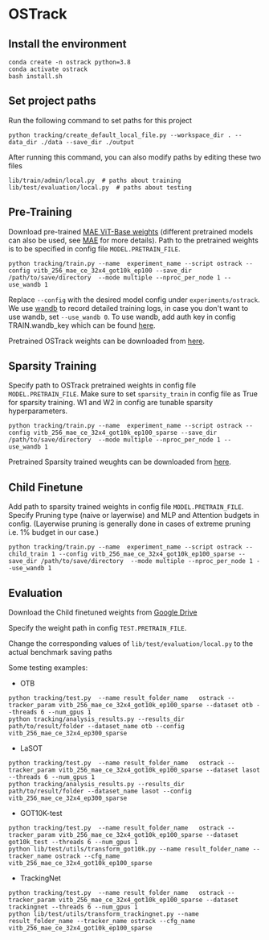 # OSTrack

## Install the environment
```
conda create -n ostrack python=3.8
conda activate ostrack
bash install.sh
```

## Set project paths
Run the following command to set paths for this project
```
python tracking/create_default_local_file.py --workspace_dir . --data_dir ./data --save_dir ./output
```
After running this command, you can also modify paths by editing these two files
```
lib/train/admin/local.py  # paths about training
lib/test/evaluation/local.py  # paths about testing
```

## Pre-Training
Download pre-trained [MAE ViT-Base weights](https://dl.fbaipublicfiles.com/mae/pretrain/mae_pretrain_vit_base.pth)  (different pretrained models can also be used, see [MAE](https://github.com/facebookresearch/mae) for more details). Path to the pretrained weights is to be specified in config file `MODEL.PRETRAIN_FILE`.

```
python tracking/train.py --name  experiment_name --script ostrack --config vitb_256_mae_ce_32x4_got10k_ep100 --save_dir /path/to/save/directory  --mode multiple --nproc_per_node 1 --use_wandb 1
```

Replace `--config` with the desired model config under `experiments/ostrack`. We use [wandb](https://github.com/wandb/client) to record detailed training logs, in case you don't want to use wandb, set `--use_wandb 0`. To use wandb, add auth key in config TRAIN.wandb_key which can be found [here](https://wandb.ai/authorize).

Pretrained OSTrack weights can be downloaded from [here](https://drive.google.com/drive/folders/1Vsd6tTUPl9G-mDUNzRas4CG_wEqrNam-?usp=share_link).

## Sparsity Training

Specify path to OSTrack pretrained weights in config file `MODEL.PRETRAIN_FILE`. Make sure to set `sparsity_train` in config file as True for sparsity training. W1 and W2 in config are tunable sparsity hyperparameters.
```
python tracking/train.py --name  experiment_name --script ostrack --config vitb_256_mae_ce_32x4_got10k_ep100_sparse --save_dir /path/to/save/directory  --mode multiple --nproc_per_node 1 --use_wandb 1 
```
Pretrained Sparsity trained weughts can be downloaded from [here](https://drive.google.com/drive/folders/1YjzD_oU5A6DA36leRnhl857XHD_FKrEW?usp=share_link).

## Child Finetune
Add path to sparsity trained weights in config file `MODEL.PRETRAIN_FILE`.
Specify Pruning type (naive or layerwise) and MLP and Attention budgets in config.
(Layerwise pruning is generally done in cases of extreme pruning i.e. 1% budget in our case.)

```
python tracking/train.py --name  experiment_name --script ostrack --child_train 1 --config vitb_256_mae_ce_32x4_got10k_ep100_sparse --save_dir /path/to/save/directory  --mode multiple --nproc_per_node 1 --use_wandb 1 
```

## Evaluation
Download the Child finetuned weights from [Google Drive](https://drive.google.com/drive/folders/1eG9a5dBef7FCMLwsT942fB6aTeDyDNHS?usp=share_link) 

Specify the weight path in config `TEST.PRETRAIN_FILE`.

Change the corresponding values of `lib/test/evaluation/local.py` to the actual benchmark saving paths

Some testing examples:

- OTB
```
python tracking/test.py  --name result_folder_name   ostrack --tracker_param vitb_256_mae_ce_32x4_got10k_ep100_sparse --dataset otb --threads 6 --num_gpus 1
python tracking/analysis_results.py --results_dir path/to/result/folder --dataset_name otb --config vitb_256_mae_ce_32x4_ep300_sparse
```

- LaSOT
```
python tracking/test.py  --name result_folder_name   ostrack --tracker_param vitb_256_mae_ce_32x4_got10k_ep100_sparse --dataset lasot --threads 6 --num_gpus 1
python tracking/analysis_results.py --results_dir path/to/result/folder --dataset_name lasot --config vitb_256_mae_ce_32x4_ep300_sparse
```
- GOT10K-test
```
python tracking/test.py  --name result_folder_name   ostrack --tracker_param vitb_256_mae_ce_32x4_got10k_ep100_sparse --dataset got10k_test --threads 6 --num_gpus 1
python lib/test/utils/transform_got10k.py --name result_folder_name --tracker_name ostrack --cfg_name vitb_256_mae_ce_32x4_got10k_ep100_sparse
```
- TrackingNet
```
python tracking/test.py  --name result_folder_name   ostrack --tracker_param vitb_256_mae_ce_32x4_got10k_ep100_sparse --dataset trackingnet --threads 6 --num_gpus 1
python lib/test/utils/transform_trackingnet.py --name result_folder_name --tracker_name ostrack --cfg_name vitb_256_mae_ce_32x4_got10k_ep100_sparse
```





